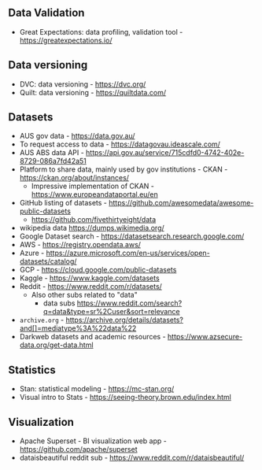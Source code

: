 
## Data Validation
- Great Expectations: data profiling, validation tool - https://greatexpectations.io/

## Data versioning

- DVC: data versioning  - https://dvc.org/
- Quilt: data versioning - https://quiltdata.com/

## Datasets

- AUS gov data - https://data.gov.au/
- To request access to data - https://datagovau.ideascale.com/
- AUS ABS data API - https://api.gov.au/service/715cdfd0-4742-402e-8729-086a7fd42a51
- Platform to share data, mainly used by gov institutions - CKAN - https://ckan.org/about/instances/
    - Impressive implementation of CKAN - https://www.europeandataportal.eu/en
- GitHub listing of datasets -  https://github.com/awesomedata/awesome-public-datasets
  - https://github.com/fivethirtyeight/data 
- wikipedia data https://dumps.wikimedia.org/
- Google Dataset search - https://datasetsearch.research.google.com/
- AWS - https://registry.opendata.aws/
- Azure - https://azure.microsoft.com/en-us/services/open-datasets/catalog/
- GCP -  https://cloud.google.com/public-datasets
- Kaggle - https://www.kaggle.com/datasets
- Reddit - https://www.reddit.com/r/datasets/
  - Also other subs related to "data"
    - data subs https://www.reddit.com/search?q=data&type=sr%2Cuser&sort=relevance
- `archive.org` - https://archive.org/details/datasets?and[]=mediatype%3A%22data%22
- Darkweb datasets and academic resources - https://www.azsecure-data.org/get-data.html

## Statistics

- Stan: statistical modeling - https://mc-stan.org/
- Visual intro to Stats - https://seeing-theory.brown.edu/index.html



## Visualization

- Apache Superset - BI visualization web app - https://github.com/apache/superset
- dataisbeautiful reddit sub - https://www.reddit.com/r/dataisbeautiful/



